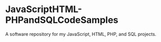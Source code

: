 # JavaScriptHTML-PHPandSQLCodeSamples
A software repository for my JavaScript, HTML, PHP, and SQL projects. 
